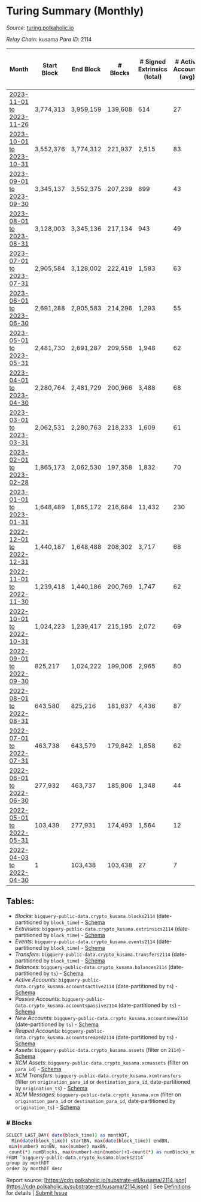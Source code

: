 # Turing Summary (Monthly)

_Source_: [turing.polkaholic.io](https://turing.polkaholic.io)

*Relay Chain*: kusama
*Para ID*: 2114



| Month | Start Block | End Block | # Blocks | # Signed Extrinsics (total) | # Active Accounts (avg) | # Addresses with Balances (max) | Issues |
| ----- | ----------- | --------- | -------- | --------------------------- | ----------------------- | ------------------------------- | ------ |
| [2023-11-01 to 2023-11-26](/kusama/2114-turing/2023-11-30.md) | 3,774,313 | 3,959,159 | 139,608 | 614 | 27 | 7,808 | - 45,239 (24.47%) |   
| [2023-10-01 to 2023-10-31](/kusama/2114-turing/2023-10-31.md) | 3,552,376 | 3,774,312 | 221,937 | 2,515 | 83 | 7,775 | -   |   
| [2023-09-01 to 2023-09-30](/kusama/2114-turing/2023-09-30.md) | 3,345,137 | 3,552,375 | 207,239 | 899 | 43 | 7,729 | -   |   
| [2023-08-01 to 2023-08-31](/kusama/2114-turing/2023-08-31.md) | 3,128,003 | 3,345,136 | 217,134 | 943 | 49 | 7,710 | -   |   
| [2023-07-01 to 2023-07-31](/kusama/2114-turing/2023-07-31.md) | 2,905,584 | 3,128,002 | 222,419 | 1,583 | 63 | 7,700 | -   |   
| [2023-06-01 to 2023-06-30](/kusama/2114-turing/2023-06-30.md) | 2,691,288 | 2,905,583 | 214,296 | 1,293 | 55 | 7,678 | -   |   
| [2023-05-01 to 2023-05-31](/kusama/2114-turing/2023-05-31.md) | 2,481,730 | 2,691,287 | 209,558 | 1,948 | 62 | 7,653 | -   |   
| [2023-04-01 to 2023-04-30](/kusama/2114-turing/2023-04-30.md) | 2,280,764 | 2,481,729 | 200,966 | 3,488 | 68 | 7,622 | -   |   
| [2023-03-01 to 2023-03-31](/kusama/2114-turing/2023-03-31.md) | 2,062,531 | 2,280,763 | 218,233 | 1,609 | 61 | 7,606 | -   |   
| [2023-02-01 to 2023-02-28](/kusama/2114-turing/2023-02-28.md) | 1,865,173 | 2,062,530 | 197,358 | 1,832 | 70 | 7,584 | -   |   
| [2023-01-01 to 2023-01-31](/kusama/2114-turing/2023-01-31.md) | 1,648,489 | 1,865,172 | 216,684 | 11,432 | 230 | 7,476 | -   |   
| [2022-12-01 to 2022-12-31](/kusama/2114-turing/2022-12-31.md) | 1,440,187 | 1,648,488 | 208,302 | 3,717 | 68 | 1,716 | -   |   
| [2022-11-01 to 2022-11-30](/kusama/2114-turing/2022-11-30.md) | 1,239,418 | 1,440,186 | 200,769 | 1,747 | 62 | 1,694 | -   |   
| [2022-10-01 to 2022-10-31](/kusama/2114-turing/2022-10-31.md) | 1,024,223 | 1,239,417 | 215,195 | 2,072 | 69 | 1,671 | -   |   
| [2022-09-01 to 2022-09-30](/kusama/2114-turing/2022-09-30.md) | 825,217 | 1,024,222 | 199,006 | 2,965 | 80 | 1,640 | -   |   
| [2022-08-01 to 2022-08-31](/kusama/2114-turing/2022-08-31.md) | 643,580 | 825,216 | 181,637 | 4,436 | 87 | 1,563 | -   |   
| [2022-07-01 to 2022-07-31](/kusama/2114-turing/2022-07-31.md) | 463,738 | 643,579 | 179,842 | 1,858 | 62 | 1,515 | -   |   
| [2022-06-01 to 2022-06-30](/kusama/2114-turing/2022-06-30.md) | 277,932 | 463,737 | 185,806 | 1,348 | 44 | 1,470 | -   |   
| [2022-05-01 to 2022-05-31](/kusama/2114-turing/2022-05-31.md) | 103,439 | 277,931 | 174,493 | 1,564 | 12 | 1,435 | -   |   
| [2022-04-03 to 2022-04-30](/kusama/2114-turing/2022-04-30.md) | 1 | 103,438 | 103,438 | 27 | 7 | 20 | -   |   

## Tables:

* _Blocks_: `bigquery-public-data.crypto_kusama.blocks2114` (date-partitioned by `block_time`) - [Schema](/schema/balances.json)
* _Extrinsics_: `bigquery-public-data.crypto_kusama.extrinsics2114` (date-partitioned by `block_time`) - [Schema](/schema/extrinsics.json)
* _Events_: `bigquery-public-data.crypto_kusama.events2114` (date-partitioned by `block_time`) - [Schema](/schema/events.json)
* _Transfers_: `bigquery-public-data.crypto_kusama.transfers2114` (date-partitioned by `block_time`) - [Schema](/schema/transfers.json)
* _Balances_: `bigquery-public-data.crypto_kusama.balances2114` (date-partitioned by `ts`) - [Schema](/schema/balances.json)
* _Active Accounts_: `bigquery-public-data.crypto_kusama.accountsactive2114` (date-partitioned by `ts`) - [Schema](/schema/accountsactive.json)
* _Passive Accounts_: `bigquery-public-data.crypto_kusama.accountspassive2114` (date-partitioned by `ts`) - [Schema](/schema/accountspassive.json)
* _New Accounts_: `bigquery-public-data.crypto_kusama.accountsnew2114` (date-partitioned by `ts`) - [Schema](/schema/accountsnew.json)
* _Reaped Accounts_: `bigquery-public-data.crypto_kusama.accountsreaped2114` (date-partitioned by `ts`) - [Schema](/schema/accountsreaped.json)
* _Assets_: `bigquery-public-data.crypto_kusama.assets` (filter on `2114`) - [Schema](/schema/assets.json)
* _XCM Assets_: `bigquery-public-data.crypto_kusama.xcmassets` (filter on `para_id`) - [Schema](/schema/xcmassets.json)
* _XCM Transfers_: `bigquery-public-data.crypto_kusama.xcmtransfers` (filter on `origination_para_id` or `destination_para_id`, date-partitioned by `origination_ts`) - [Schema](/schema/xcmtransfers.json)
* _XCM Messages_: `bigquery-public-data.crypto_kusama.xcm` (filter on `origination_para_id` or `destination_para_id`, date-partitioned by `origination_ts`) - [Schema](/schema/xcm.json)

### # Blocks
```bash
SELECT LAST_DAY( date(block_time)) as monthDT,
  Min(date(block_time)) startBN, max(date(block_time)) endBN, 
 min(number) minBN, max(number) maxBN, 
 count(*) numBlocks, max(number)-min(number)+1-count(*) as numBlocks_missing 
FROM `bigquery-public-data.crypto_kusama.blocks2114` 
group by monthDT 
order by monthDT desc
```


Report source: [https://cdn.polkaholic.io/substrate-etl/kusama/2114.json](https://cdn.polkaholic.io/substrate-etl/kusama/2114.json) | See [Definitions](/DEFINITIONS.md) for details | [Submit Issue](https://github.com/colorfulnotion/substrate-etl/issues)
